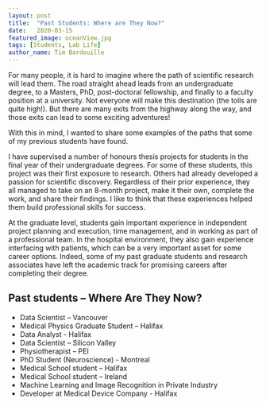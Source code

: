 ```yaml
---
layout: post
title:  "Past Students: Where are They Now?"
date:   2020-03-15
featured_image: oceanView.jpg
tags: [Students, Lab Life]
author_name: Tim Bardouille
---
```


For many people, it is hard to imagine where the path of scientific research will lead them. The road straight ahead leads from an undergraduate degree, to a Masters, PhD, post-doctoral fellowship, and finally to a faculty position at a university. Not everyone will make this destination (the tolls are quite high!). But there are many exits from the highway along the way, and those exits can lead to some exciting adventures!

With this in mind, I wanted to share some examples of the paths that some of my previous students have found.

<!--more-->

I have supervised a number of honours thesis projects for students in the final year of their undergraduate degrees. For some of these students, this project was their first exposure to research. Others had already developed a passion for scientific discovery. Regardless of their prior experience, they all managed to take on an 8-month project, make it their own, complete the work, and share their findings. I like to think that these experiences helped them build professional skills for success.

At the graduate level, students gain important experience in independent project planning and execution, time management, and in working as part of a professional team. In the hospital environment, they also gain experience interfacing with patients, which can be a very important asset for some career options. Indeed, some of my past graduate students and research associates have left the academic track for promising careers after completing their degree.

## Past students – Where Are They Now?
+ Data Scientist – Vancouver
+ Medical Physics Graduate Student – Halifax
+ Data Analyst - Halifax
+ Data Scientist – Silicon Valley
+ Physiotherapist – PEI
+ PhD Student (Neuroscience) - Montreal
+ Medical School student – Halifax
+ Medical School student – Ireland
+ Machine Learning and Image Recognition in Private Industry  
+ Developer at Medical Device Company - Halifax
